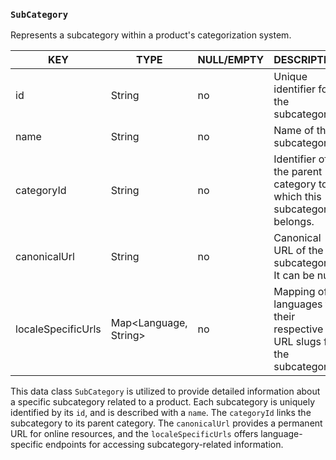 ### `SubCategory`

Represents a subcategory within a product's categorization system.

| KEY                | TYPE                  | NULL/EMPTY | DESCRIPTION                                                             |
|--------------------|-----------------------|------------|-------------------------------------------------------------------------|
| id                 | String                | no         | Unique identifier for the subcategory.                                  |
| name               | String                | no         | Name of the subcategory.                                                |
| categoryId         | String                | no         | Identifier of the parent category to which this subcategory belongs.    |
| canonicalUrl       | String                | no         | Canonical URL of the subcategory. It can be null.                       |
| localeSpecificUrls | Map<Language, String> | no         | Mapping of languages to their respective URL slugs for the subcategory. |

This data class `SubCategory` is utilized to provide detailed information about a specific subcategory related to a product. Each subcategory is uniquely identified by its `id`, and is described with a `name`. The `categoryId` links the subcategory to its parent category. The `canonicalUrl` provides a permanent URL for online resources, and the `localeSpecificUrls` offers language-specific endpoints for accessing subcategory-related information.